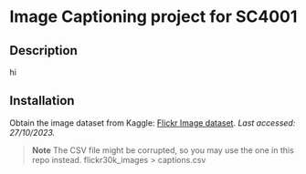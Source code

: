 # Image Captioning project for SC4001

## Description
hi

## Installation
Obtain the image dataset from Kaggle: [Flickr Image dataset](https://www.kaggle.com/datasets/hsankesara/flickr-image-dataset/data). _Last accessed: 27/10/2023._
   
>**Note** The CSV file might be corrupted, so you may use the one in this repo instead. flickr30k_images > captions.csv
